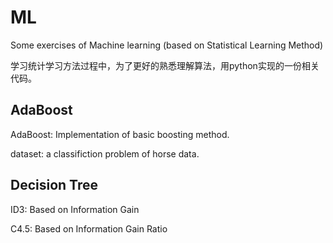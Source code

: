 # ML
Some exercises of Machine learning (based on Statistical Learning Method)

学习统计学习方法过程中，为了更好的熟悉理解算法，用python实现的一份相关代码。



## AdaBoost
AdaBoost: Implementation of basic boosting method.

dataset: a classifiction problem of horse data.


## Decision Tree
ID3:  Based on Information Gain

C4.5: Based on Information Gain Ratio
